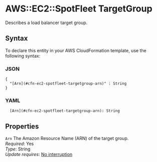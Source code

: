 # AWS::EC2::SpotFleet TargetGroup<a name="aws-properties-ec2-spotfleet-targetgroup"></a>

Describes a load balancer target group\.

## Syntax<a name="aws-properties-ec2-spotfleet-targetgroup-syntax"></a>

To declare this entity in your AWS CloudFormation template, use the following syntax:

### JSON<a name="aws-properties-ec2-spotfleet-targetgroup-syntax.json"></a>

```
{
  "[Arn](#cfn-ec2-spotfleet-targetgroup-arn)" : String
}
```

### YAML<a name="aws-properties-ec2-spotfleet-targetgroup-syntax.yaml"></a>

```
  [Arn](#cfn-ec2-spotfleet-targetgroup-arn): String
```

## Properties<a name="aws-properties-ec2-spotfleet-targetgroup-properties"></a>

`Arn`  <a name="cfn-ec2-spotfleet-targetgroup-arn"></a>
The Amazon Resource Name \(ARN\) of the target group\.  
*Required*: Yes  
*Type*: String  
*Update requires*: [No interruption](https://docs.aws.amazon.com/AWSCloudFormation/latest/UserGuide/using-cfn-updating-stacks-update-behaviors.html#update-no-interrupt)
